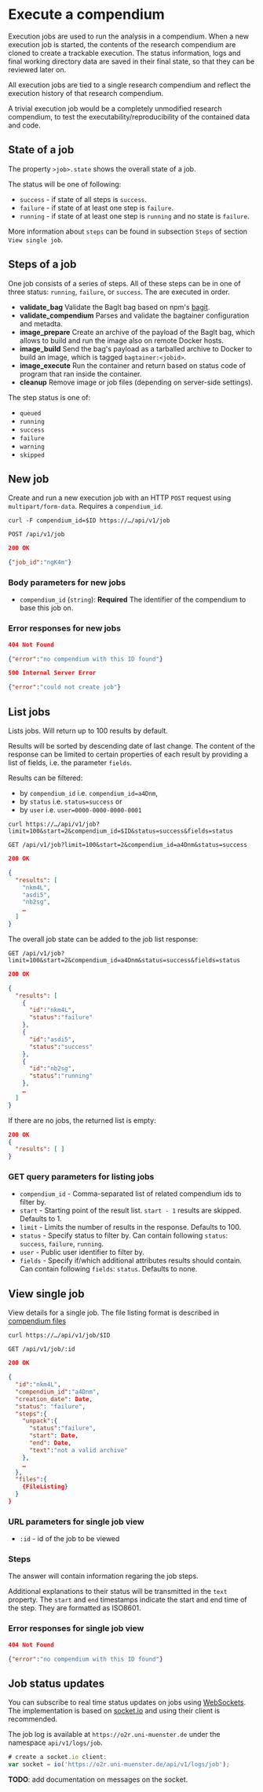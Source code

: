 # Execute a compendium

Execution jobs are used to run the analysis in a compendium. When a new execution job is started, the contents of the research compendium are cloned to create a trackable execution. The status information, logs and final working directory data are saved in their final state, so that they can be reviewed later on.

All execution jobs are tied to a single research compendium and reflect the execution history of that research compendium.

A trivial execution job would be a completely unmodified research compendium, to test the executability/reproducibility of the contained data and code.

## State of a job

The property `>job>.state` shows the overall state of a job.

The status will be one of following:

- `success` - if state of all steps is `success`.
- `failure` - if state of at least one step is `failure`.
- `running` - if state of at least one step is `running` and no state is `failure`.

More information about `steps` can be found in subsection `Steps` of section `View single job`.

## Steps of a job

One job consists of a series of steps. All of these steps can be in one of three status: `running`, `failure`, or `success`. The are executed in order.

- **validate_bag**
  Validate the BagIt bag based on npm's [bagit](https://www.npmjs.com/package/bagit).
- **validate_compendium**
  Parses and validate the bagtainer configuration and metadta.
- **image_prepare**
  Create an archive of the payload of the BagIt bag, which allows to build and run the image also on remote Docker hosts.
- **image_build**
  Send the bag's payload as a tarballed archive to Docker to build an image, which is tagged `bagtainer:<jobid>`.
- **image_execute**
  Run the container and return based on status code of program that ran inside the container.
- **cleanup**
  Remove image or job files (depending on server-side settings).

The step status is one of:

- `queued`
- `running`
- `success`
- `failure`
- `warning`
- `skipped`

## New job

Create and run a new execution job with an HTTP `POST` request using `multipart/form-data`.
Requires a `compendium_id`.

`curl -F compendium_id=$ID https://…/api/v1/job`

`POST /api/v1/job`

```json
200 OK

{"job_id":"ngK4m"}
```

### Body parameters for new jobs

- `compendium_id` (`string`): __Required__ The identifier of the compendium to base this job on.

### Error responses for new jobs

```json
404 Not Found

{"error":"no compendium with this ID found"}
```

```json
500 Internal Server Error

{"error":"could not create job"}
```

## List jobs

Lists jobs. Will return up to 100 results by default.

Results will be sorted by descending date of last change. The content of the response can be limited to certain properties of each result by providing a list of fields, i.e. the parameter `fields`.

Results can be filtered:
- by `compendium_id` i.e. `compendium_id=a4Dnm`,
- by `status` i.e. `status=success` or
- by `user` i.e. `user=0000-0000-0000-0001`

`curl https://…/api/v1/job?limit=100&start=2&compendium_id=$ID&status=success&fields=status`

`GET /api/v1/job?limit=100&start=2&compendium_id=a4Dnm&status=success`

```json
200 OK

{
  "results": [
    "nkm4L",
    "asdi5",
    "nb2sg",
    …
  ]
}
```

The overall job state can be added to the job list response:

`GET /api/v1/job?limit=100&start=2&compendium_id=a4Dnm&status=success&fields=status`

```json
200 OK

{
  "results": [
    {
      "id":"nkm4L",
      "status":"failure"
    },
    {
      "id":"asdi5",
      "status":"success"
    },
    {
      "id":"nb2sg",
      "status":"running"
    },
    …
  ]
}
```

If there are no jobs, the returned list is empty:

```json
200 OK
{
  "results": [ ]
}
```

### GET query parameters for listing jobs

- `compendium_id` - Comma-separated list of related compendium ids to filter by.
- `start` - Starting point of the result list. `start - 1` results are skipped. Defaults to 1.
- `limit` - Limits the number of results in the response. Defaults to 100.
- `status` - Specify status to filter by. Can contain following `status`: `success`, `failure`, `running`.
- `user` - Public user identifier to filter by.
- `fields` - Specify if/which additional attributes results should contain. Can contain following `fields`: `status`. Defaults to none.

## View single job

View details for a single job. The file listing format is described in [compendium files](compendium/files.md)

`curl https://…/api/v1/job/$ID`

`GET /api/v1/job/:id`

```json
200 OK

{
  "id":"nkm4L",
  "compendium_id":"a4Dnm",
  "creation_date": Date,
  "status": "failure",
  "steps":{
    "unpack":{
      "status":"failure",
      "start": Date,
      "end": Date,
      "text":"not a valid archive"
    },
    …
  },
  "files":{
    {FileListing}
  }
}
```

### URL parameters for single job view

- `:id` - id of the job to be viewed

### Steps

The answer will contain information regaring the job steps.

Additional explanations to their status will be transmitted in the `text` property. The `start` and `end` timestamps indicate the start and end time of the step. They are formatted as ISO8601.

### Error responses for single job view

```json
404 Not Found

{"error":"no compendium with this ID found"}
```

## Job status updates

You can subscribe to real time status updates on jobs using [WebSockets](https://en.wikipedia.org/wiki/WebSocket). The implementation is based on [socket.io](http://socket.io) and using their client is recommended.

The job log is available at `https://o2r.uni-muenster.de` under the namespace `api/v1/logs/job`.

```JavaScript
# create a socket.io client:
var socket = io('https://o2r.uni-muenster.de/api/v1/logs/job');
```

__TODO__: add documentation on messages on the socket.
